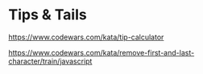 # Tips & Tails

https://www.codewars.com/kata/tip-calculator

https://www.codewars.com/kata/remove-first-and-last-character/train/javascript

